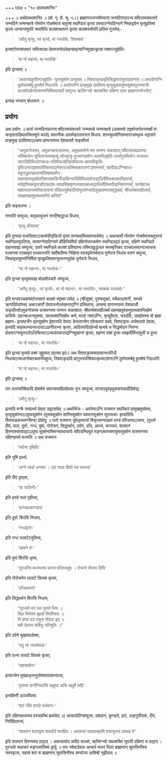 +++
title = "१० उग्ररथशान्तिः"

+++
॥ अथोग्ररथशान्तिः ॥ (बो. गृ. शे. सू. ५.८) ब्राह्मणराजन्यवैश्यानां जन्मदिनादारभ्य षष्टितमसंवत्सरे जन्मदिने जन्मनक्षत्रे गोमयेन गोचर्ममात्रं चतुरश्रं स्थण्डिलं कृत्वा तस्याऽग्नेयदिग्भागे निष्कद्वयेन मृत्युप्रतिमां कृत्वा धान्यानामुपरि यथाविधि कलशस्थापनं कृत्वा कलशस्योपरि प्रतिमा पूजयेत्-

> 'अपैतु मृत्युः, परं मृत्यो, मा नस्तोके, त्रियम्बकं'

इत्यष्टोत्तरशतवारं जपित्वाऽथ देवयजनोल्लेखनप्रभृत्याग्निमुखात्कृत्वा पक्वाज्जुहोति-

> ‘मा नो महान्तं, मा नस्तोके'

इति द्वाभ्याम् ॥

> 'अथाज्याहुतीरुपजुहोति- घृतसूक्तेन प्रत्यूचम् ॥ स्विष्टकृत्प्रभृतिसिद्धमाधेनुवरप्रदानात् ॥ अथाग्रेणाग्निं दूर्वास्तम्बेषु हुतशेषं निदधाति ॥ अपरेणाग्निं प्राङ्मुख उपविश्य मृत्युसूक्तायुष्यसूक्तपुराणमन्त्रैः कलशोदकेनात्मानमभिषिच्याचार्यं सम्पूज्य ऋत्विग्भ्यो यथाशक्ति दक्षिणां दत्वा ब्राह्मणान्भोजयेत्'

इत्याह भगवान् बोधायनः ॥

## प्रयोगः

अथ प्रयोगः ॥ कर्ता जन्मदिनादारभ्य षष्टितमसंवत्सरे जन्ममासे जन्मनक्षत्रे (असम्भवे तद्वर्षान्तर्गतजन्मर्क्षे वा चन्द्रतारादिबलान्वितशुभे काले) सपत्नीकः प्रातर्मङ्गलस्नानं विधाय. शान्त्युपयोगिसम्भारान्सम्भृत्य भद्रासने प्राङ्मुख उपविश्याऽऽचम्य प्राणानायम्य देशकालौ सङ्कीर्त्य

> "अमुकगोत्रस्य, अमुकनक्षत्रजातस्य, अमुकशर्मणो मम जन्मनः सकाशात् षष्टितमाब्दप्राप्त्या भविष्यत्वेन सूचितानामपमृत्यु-घोरमृत्यु-दुःस्वप्नदर्शन-मातापितृमृति-भार्यापुत्रवियोग-राजभय-ज्वरादिविविधरोगबाधा-मतिवैकल्येन्द्रियवैकल्य-छायाविकृति-दृष्टिदन्ताद्यवयवशैथिल्याद्यनेकाऽध्यात्मिकबााधानां प्रशमनार्थं, ग्रहपीडाऽग्निबाधा-स्फुटध्रुवनक्षत्रज्योतिषामदर्शन - यक्षराक्षसभूतप्रेतपिशाचशाकिनीडाकिन्यादिविविधदर्शनाद्याधिदैविकबाधापरिहारार्थ, सर्पवृश्चिकदुष्टकीटकदंश-व्याघ्रसिंहशृगालव्यालबाधाद्याधिभौतिकपीडानिवारणार्थं, अन्येषाञ्च महोत्पातानामरिष्टरूपाणां परिहारपूर्वकदीर्घायुरारोग्यादिसुखसम्पत्समृद्ध्यर्थं, श्रीपरमेश्वरप्रीत्यर्थं, सग्रहमखामुग्ररथशान्तिं करिष्ये"

इति सङ्कल्प्य ।

गणपतिं सम्पूज्य, मातृकापूजनं नान्दीश्राद्धञ्च विधाय,

> ‘मृत्युः प्रीयताम्'

इति पुण्याहं वाचयित्वाऽऽचार्यादीनृत्विजो वृत्वा तान्यथाविभवमभ्यर्चयेत् ॥ अथाचार्यो गोमयेन गोचर्ममात्रचतुरस्त्रं स्थण्डिलमुपलिप्य, तस्याग्नेयादिग्भागे व्रीहिभिर्यवैर्वा दक्षिणोत्तरक्रमेण स्थण्डिलद्वयं कृत्वा, दक्षिणे स्थण्डिले ग्रहानावाह्य सम्पूज्य, उत्तरे स्थण्डिले कलशं प्रतिष्ठाप्य तस्मिञ्छुद्धजलं सप्तमृत्तिकाः पञ्चपल्लवान्पञ्चत्वचः पञ्चगव्यं पञ्चामृतं पञ्चरत्नानि सर्वौषधीश्च निक्षिप्य वस्त्रद्वयेनावेष्ट्य  पूर्णपात्रं निधाय वरुणं संपूज्य, निष्कद्व्यसुवर्णानिर्मितां मृत्युप्रतिमामग्युत्तारणपूर्वकं पूर्णपात्रे निधाय,

> "मा नो महान्तं॰, मा नस्तोक॰”

इति द्वाभ्यां मृत्युमावाह्य षोडशोपचारैः सम्पूज्य,

> "अपैतु मृत्युः॰, परं मृत्यो॰, मा नो महान्तं॰, मा नस्तोके॰, त्र्यम्बकं यजामहे॰"

इति मन्त्रपञ्चकमष्टोत्तरवारं कलशं स्पृश्वा जपेत् ॥ (श्रीसूक्तं, पुरुषसूक्तं, रुबैकादाशनी, सम्भवे ऋगादिवेदांश्च) अथाऽचार्यो देवयजनोल्लेखनाद्यग्निं प्रतिष्ठाप्य, आचम्य प्राणानायम्य देशकालौ सङ्कीर्त्याऽमुकगोत्रस्य यजमानस्य जन्मनः सकाशात्॰ श्रीपरमेश्वरप्रीत्यर्थं ग्रहमखपूर्वकमुग्ररथशान्तिहोमं करिष्ये॰ ग्रहान्बाधानमुक्त्वा, उग्ररथशान्तिहोमः कर्म, वरदो नामाऽग्निः, मृत्युर्देवता, चरुर्हविः, उपहोमश्च यो ब्रह्मा ब्रह्मणः॰ इत्यष्टर्चेन घृतसूक्तेन ईशानादि देवताः केवलाज्येन एकैकवारं यक्ष्ये, स्विष्टकृतः अर्यमादयो देवताः, इत्यादि सङ्कल्प्यान्वाधायाऽऽप्रणीताभ्यः कृत्वा, आदित्यादिग्रहेभ्यो मृत्यवे च सिद्धमोदनं निरुप्य प्रोक्ष्याऽग्नावुत्तरतोऽधिश्रित्याऽऽज्यसंस्काराद्यग्निमुखान्तं कृत्वा, ग्रहाणां पक्वं हुत्वा व्याहृतीर्मिन्दाहुती च हुत्वा

> 'मा नो महान्तं॰, मा नस्तोके॰'

इति द्वाभ्यां मृत्यवे पक्वं जुहुयात् (मृत्यव इदं॰) अथ स्विष्टकृतमवदायान्तःपरिधौ निधायाऽन्वाधानोक्तक्रमणोपहुत्य, स्विष्टकृदादि प्रागुत्तरपरिषेकात्कृत्वाऽग्रेणाऽनिं दुर्वास्तम्बेषु हुतशेषं निदधाति

> ‘मा नो महान्त॰, मा नस्तोके॰'

इति द्वाभ्याम् ॥

तत उत्तरपरिषेकादि होमशेषं समाप्यावाहितदेवताः पुनः सम्पूज्य, लाजाऽपूपपृथुकपायसादीन्निवेद्य

> 'अपैतु मृत्युः॰'

इत्यादि मन्त्रैः सम्प्रार्थ्य देवता उद्वाासयेत् ॥ अथर्त्विजः - अपरेणाऽग्निं यजमान सपरिवारं प्रामुखमुपवेश्य, मृत्युसूक्तेनाऽऽयुष्यसूक्तेन (पुरुषसूक्तेन शान्तिसूक्तेन पवमानसूक्तेन सुरास्त्वां॰ इत्यादिभिः शिवसङ्कल्पमन्त्रैश्च) प्रोक्षेयुः ॥ ततो यजमानः पूर्वधृतवासो विसृज्यान्यदहतं वस्त्रं परिधायाऽऽचम्य, (पुरतो दीपं, फलं, दूर्वाः, गन्धं, पुष्पं, गोरोचनं, सिद्धार्थान्, दर्पणं, दधि, आज्यं, कज्जलं, शतमानं हिरण्यश्चासाद्याऽऽयुष्य सूक्तेनाभिमन्त्र्याथाचार्यः षष्टिग्रन्थियुतं मङ्गलवस्त्रमायुष्यसूक्तेन यजमानस्य दक्षिणहस्ते बध्नाति ॥ अथ यजमानः

> ‘स्योना पृथिविः'

इति भूमिं प्रार्थ्य.

> 'अग्ने त्वन्नो अन्तमः । उत त्राता शिवो भव वरूथ्यः'

इति दीपं दृष्ट्वा,

> 'याः फलिनीः॰'

इति हस्ते फलं गृहीत्वा,

> 'काण्डात्काण्डात्'

इति दूर्वाः शिरसि निधाय,

> 'गन्धद्वारां॰'

इति गन्धं ललाटेऽनुलिप्य,

> 'आयने ते॰'

इति पुष्पं शिरसि धृत्वा,

> 'युञ्जन्ति बध्नमरुषं चरन्तं परितस्थुषः । रोचन्ते रोचना दिघि'

इति गोरोचनेन ललाटे तिलकं कृत्वा,

> 'दधिकारणो'

इति सिद्धार्थान् शिरसि निधाय,

> “युञ्जते मन उत युनते धियः ॥  
विप्रा विर्घस्य बृहतो विपश्चितः ॥  
वि होत्रा दधे वयुना विदेक इत् ॥  
मही देवस्य सवितुः परिश्रुतिः ॥”  

इति दर्पणे मुखमवलोक्य,

> 'उदु त्यं जातवेदसं॰'

इति दध्ना ललाटे तिलकं कृत्वा,

> 'सहस्राक्षेण॰'

इत्याज्येन मुखप्रभृत्यनुलोममापादमभ्यज्य,

> 'वृत्रस्य कनीनिकासि चक्षुष्पा असि चक्षुर्मे पाहि'

इत्यक्षिणी अञ्जयित्वा.

> 'शतं जीव शरदो वर्धमानः॰'

इति दक्षिणहस्तस्थं वस्त्रग्रन्थिं प्रार्थयेत् ॥) आचार्यादीन्सम्पूज्य, दशदानं, कुण्डले, हारं, अङ्गुलीयकं, दीपं, निरीक्षिताज्यं,

> “शतमान शतायुष्य शतर्वार्य शतप्रिय । अतस्त्वां सम्प्रयच्छामि शतायुस्त्वं प्रयच्छ मे"

इति शतमानं हिरण्यश्च दद्यात् । अथाचार्याय सपीठं कलशं, ऋत्विग्भ्यो यथाशक्ति भूयसी दक्षिणां च दद्यात् । पुरन्ध्र्यो यथाचारं मङ्गलार्तिक्यं कुर्युः ॥ ततः स्वेष्टदेवता आचार्य मातरं पितरं ब्राह्मणान् सुवासिनीश्च नमस्कृत्य, सहस्रं शतं वा ब्राह्मणान् सुवासिनीश्च सम्भोज्य आशिषो गृह्णीयात् ॥
